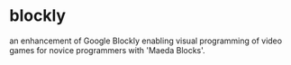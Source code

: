blockly
=======

an enhancement of Google Blockly enabling visual programming of video games for novice programmers with 'Maeda Blocks'.
